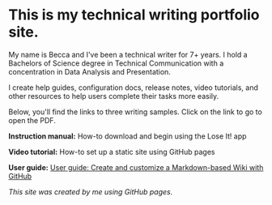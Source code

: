 # This is my technical writing portfolio site. 

<p>My name is Becca and I've been a technical writer for 7+ years. I hold a Bachelors of Science degree in Technical Communication with a concentration in Data Analysis and Presentation.  
  
I create help guides, configuration docs, release notes, video tutorials, and other resources to help users complete their tasks more easily. 

<p>Below, you'll find the links to three writing samples. Click on the link to go to open the PDF. 

<b>Instruction manual:</b> How-to download and begin using the Lose It! app

<b>Video tutorial:</b> How-to set up a static site using GitHub pages 
  
<b>User guide:</b> [User guide: Create and customize a Markdown-based Wiki with GitHub](https://github.com/beccamckinney85/technical-writer/blob/main/User%20Guide_%20Create%20and%20Customize%20a%20Markdown-Based%20Wiki%20with%20GitHub.pdf)

<p><i>This site was created by me using GitHub pages.</i></p>
